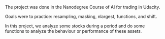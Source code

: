 The project was done in the Nanodegree Course of AI for trading in Udacity.

Goals were to practice: resampling, masking, nlargest, functions, and shift.

In this project, we analyze some stocks during a period and do some functions
to analyze the behaviour or performance of these assets.